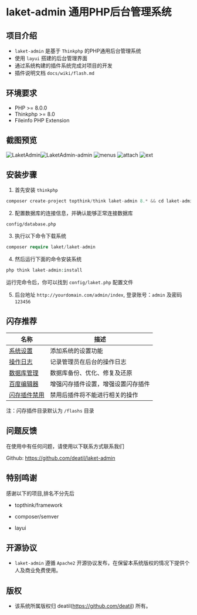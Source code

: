# laket-admin 通用PHP后台管理系统


## 项目介绍

*  `laket-admin` 是基于 `Thinkphp` 的PHP通用后台管理系统
*  使用 `layui` 搭建的后台管理界面
*  通过系统构建的插件系统完成对项目的开发
*  插件说明文档 `docs/wiki/flash.md`


## 环境要求

 - PHP >= 8.0.0
 - Thinkphp >= 8.0
 - Fileinfo PHP Extension


## 截图预览

![LaketAdmin](https://github.com/deatil/laket-admin/assets/24578855/fcc7187d-5f41-4f24-a0be-76083905902b)![LaketAdmin-admin](https://user-images.githubusercontent.com/24578855/118827273-cf06f900-b8ee-11eb-8cde-40c85d83ca94.png)
![menus](https://github.com/deatil/laket-admin/assets/24578855/431cfba5-e1b7-459b-bba9-b7370375de18)
![attach](https://github.com/deatil/laket-admin/assets/24578855/948ce7db-2ffa-4f9f-8b60-45b8606cac1b)
![ext](https://github.com/deatil/laket-admin/assets/24578855/d8fa5b9e-1d1c-4e33-ade4-e834d04c4109)


## 安装步骤

1. 首先安装 `thinkphp`

```php
composer create-project topthink/think laket-admin 8.* && cd laket-admin
```

2. 配置数据库的连接信息，并确认能够正常连接数据库

```
config/database.php
```

3. 执行以下命令下载系统

```php
composer require laket/laket-admin
```

4. 然后运行下面的命令安装系统

```php
php think laket-admin:install
```

运行完命令后，你可以找到 `config/laket.php` 配置文件

5. 后台地址 `http://yourdomain.com/admin/index`, 登录账号：`admin` 及密码 `123456`


## 闪存推荐

| 名称 | 描述 |
| --- | --- |
| [系统设置](https://github.com/deatil/laket-settings) | 添加系统的设置功能 |
| [操作日志](https://github.com/deatil/laket-operation-log) | 记录管理员在后台的操作日志 |
| [数据库管理](https://github.com/deatil/laket-admin-database) | 数据库备份、优化、修复及还原 |
| [百度编辑器](https://github.com/deatil/laket-ueditor) | 增强闪存插件设置，增强设置闪存插件 |
| [闪存插件禁用](https://github.com/deatil/laket-flash-disable) | 禁用后插件将不能进行相关的操作 |

注：闪存插件目录默认为 `/flashs` 目录


## 问题反馈

在使用中有任何问题，请使用以下联系方式联系我们

Github: https://github.com/deatil/laket-admin


## 特别鸣谢

感谢以下的项目,排名不分先后

 - topthink/framework
 
 - composer/semver
 
 - layui


## 开源协议

*  `laket-admin` 遵循 `Apache2` 开源协议发布，在保留本系统版权的情况下提供个人及商业免费使用。 


## 版权

*  该系统所属版权归 deatil(https://github.com/deatil) 所有。
